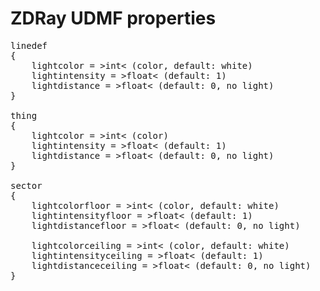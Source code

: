 # ZDRay UDMF properties

<pre>
linedef
{
	lightcolor = &gt;int&lt; (color, default: white)
	lightintensity = &gt;float&lt; (default: 1)
	lightdistance = &gt;float&lt; (default: 0, no light)
}

thing
{
	lightcolor = &gt;int&lt; (color)
	lightintensity = &gt;float&lt; (default: 1)
	lightdistance = &gt;float&lt; (default: 0, no light)
}

sector
{
	lightcolorfloor = &gt;int&lt; (color, default: white)
	lightintensityfloor = &gt;float&lt; (default: 1)
	lightdistancefloor = &gt;float&lt; (default: 0, no light)

	lightcolorceiling = &gt;int&lt; (color, default: white)
	lightintensityceiling = &gt;float&lt; (default: 1)
	lightdistanceceiling = &gt;float&lt; (default: 0, no light)
}
</pre>

